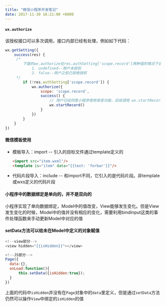 ```yaml
---
title: "微信小程序开发笔记"
date: 2017-11-30 16:21:00 +0800
---
```


#### `wx.authorize`

该授权接口可以多次调用，接口内部已经有处理，例如如下代码：

```javascript
wx.getSetting({
    success(res) {
     /*
        下面的wx.authorize在res.authSetting['scope.record']两种值的情况下会调用
        	1. undefined--用户未授权
        	2. false--用户之前已拒绝授权
     */      
        if (!res.authSetting['scope.record']) {
            wx.authorize({
                scope: 'scope.record',
                success() {
                    // 用户已经同意小程序使用录音功能，后续调用 wx.startRecord 接口不会弹窗询问
                    wx.startRecord()
                }
            })
        }
    }
})
```
#### 微信模板使用

+ 模板导入：import -- 引入的目标文件通过template定义的

  ```html
  <import src="item.wxml"/>
  <template is="item" data="{{text: 'forbar'}}"/>
  ```

+ 代码片段导入：include -- 和import不同，它引入的是代码片段。非template或wxs定义的代码片段

#### 小程序中的数据绑定是单向的，并不是双向的

小程序实现了单向数据绑定，Model中的值改变，View能够发生变化。但是View发生变化的时候，Model中的值并没有相应的变化，需要利用bindinput这类的事件处理函数来手动更新Model中对应的值

#### setData方法可以给未在Model中定义的对象赋值

```javascript
<!--view部分-->
<view hidden="{{isHidden}}"></view>

<!--JS部分-->
Page({
  data:{},
  onLoad:function(){
      this.setData({isHidden:true});
  }
})
```

上面的代码中`isHidden`并没有在`Page`对象中的`data`里定义，但是通过`setData`方法仍然可以操作`View`中绑定的`isHidden`的值
